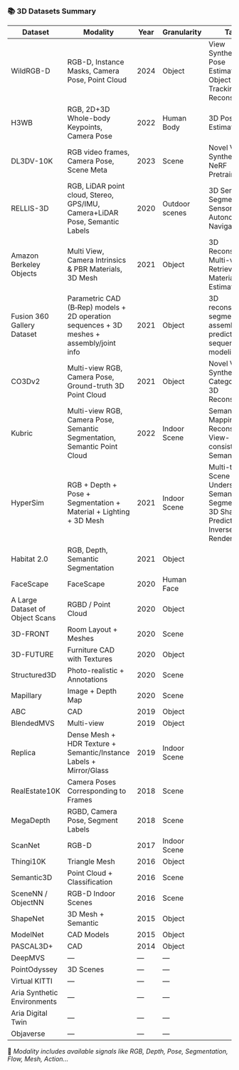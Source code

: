 ### 📚 3D Datasets Summary

| Dataset      | Modality   | Year | Granularity       | Tasks   | Project | Paper |
|--------------|------------|------|-------------------|---------|---------|-------|
|WildRGB-D     |  RGB-D, Instance Masks, Camera Pose, Point Cloud |2024|    Object         |     View Synthesis, Pose Estimation, 6D Object Tracking, 3D Reconstruction      |[Website](https://wildrgbd.github.io/) |[Link](https://arxiv.org/pdf/2401.12592)|
|H3WB| RGB, 2D+3D Whole-body Keypoints, Camera Pose  |  2022 |  Human Body |   3D Pose Estimation | [Website](https://github.com/wholebody3d/wholebody3d)  | [Link](https://arxiv.org/pdf/2211.15692)  |
|DL3DV-10K|RGB video frames, Camera Pose, Scene Meta | 2023| Scene| Novel View Synthesis, NeRF Pretraining | [Website](https://dl3dv-10k.github.io/DL3DV-10K/)| [Link](https://arxiv.org/pdf/2312.16256)|
|RELLIS-3D| RGB, LiDAR point cloud, Stereo, GPS/IMU, Camera+LiDAR Pose, Semantic Labels| 2020|Outdoor scenes| 3D Semantic Segmentation, Sensor Fusion, Autonomous Navigation|[Website](https://www.unmannedlab.org/research/RELLIS-3D)| [Link](https://arxiv.org/abs/2011.12954)|
|Amazon Berkeley Objects|Multi View, Camera Intrinsics & PBR Materials, 3D Mesh | 2021 | Object |3D Reconstruction, Multi-view Retrieval, Material Estimation| [Website](https://amazon-berkeley-objects.s3.amazonaws.com/index.html)| [Link](https://arxiv.org/abs/2110.06199)|
|Fusion 360 Gallery Dataset| Parametric CAD (B‑Rep) models + 2D operation sequences + 3D meshes + assembly/joint info| 2021 | Object | 3D reconstruction, segmentation, assembly prediction, sequential modeling| [Github](https://github.com/AutodeskAILab/Fusion360GalleryDataset) | [Link](https://www.research.autodesk.com/app/uploads/2023/03/Fusion_360_Gallery__A_Dataset_and_Environment_for_Programmatic_CAD_Construction_from_Human_Design_Sequences.pdf_recB1A7wJLthITzJo.pdf)|
|CO3Dv2|Multi-view RGB, Camera Pose, Ground-truth 3D Point Cloud  | 2021 | Object| Novel View Synthesis, Category-level 3D Reconstruction|[Github](https://github.com/facebookresearch/co3d)| [Link](https://arxiv.org/pdf/2109.00512)|
|Kubric|Multi-view RGB, Camera Pose, Semantic Segmentation, Semantic Point Cloud | 2022 | Indoor Scene|Semantic Mapping, 2.5D Reconstruction, View-consistent Semantics  | [Github](https://github.com/google-research/kubric)| [Link](https://arxiv.org/pdf/2203.03570)|
|HyperSim| RGB + Depth + Pose + Segmentation + Material + Lighting + 3D Mesh| 2021| Indoor Scene| Multi-task Scene Understanding: Semantic Segmentation, 3D Shape Prediction, Inverse Rendering| [Github](https://github.com/apple/ml-hypersim)|[Link](https://arxiv.org/abs/2011.02523)|
| Habitat 2.0                       | RGB, Depth, Semantic Segmentation                | 2021 | Object           |       | [Link](https://sites.google.com/view/habitat2)                         | [Paper](https://arxiv.org/pdf/2106.14405)                             |
| FaceScape                         | FaceScape                                        | 2020 | Human Face       |       | [Link](https://github.com/zhuhao-nju/facescape)                        | [Paper](https://arxiv.org/pdf/2003.13989)                             |
| A Large Dataset of Object Scans  | RGBD / Point Cloud                               | 2020 | Object           |       | [Link](https://github.com/isl-org/redwood-3dscan)                      | [Paper](https://vladlen.info/papers/3d-scan-dataset.pdf)              |
| 3D-FRONT                          | Room Layout + Meshes                             | 2020 | Scene            |       | [Link](https://tianchi.aliyun.com/specials/promotion/alibaba-3d-scene-dataset) | [Paper](https://openaccess.thecvf.com/content/ICCV2021/papers/Fu_3D-FRONT_3D_Furnished_Rooms_With_layOuts_and_semaNTics_ICCV_2021_paper.pdf?utm_source=chatgpt.com)                                                                      |
| 3D-FUTURE                         | Furniture CAD with Textures                      | 2020 | Object           |       | [Link](https://tianchi.aliyun.com/specials/promotion/alibaba-3d-future)        | [Paper](https://arxiv.org/pdf/2009.09633.pdf)                                                                      |
| Structured3D                      | Photo-realistic + Annotations                    | 2020 | Scene            |       | [Link](https://structured3d-dataset.org/#download)                     |    [Paper](https://www.ecva.net/papers/eccv_2020/papers_ECCV/papers/123540494.pdf)                                                                   |
| Mapillary                         | Image + Depth Map                                | 2020 | Scene            |       | [Link](https://www.mapillary.com/dataset/depth)                        | [Paper](https://www.ecva.net/papers/eccv_2020/papers_ECCV/papers/123470579.pdf) |
| ABC                               | CAD                                              | 2019 | Object           |       | [Link](https://deep-geometry.github.io/abc-dataset/0)                 | [Paper](https://openaccess.thecvf.com/content_CVPR_2019/papers/Koch_ABC_A_Big_CAD_Model_Dataset_for_Geometric_Deep_Learning_CVPR_2019_paper.pdf)                                                                      |
| BlendedMVS                        | Multi-view                                       | 2019 | Object           |       | [Link](https://github.com/YoYo000/BlendedMVS)                          | [Paper](https://arxiv.org/pdf/1911.10127)                             |
| Replica                           | Dense Mesh + HDR Texture + Semantic/Instance Labels + Mirror/Glass | 2019 | Indoor Scene     |       |  [Link](https://github.com/facebookresearch/Replica-Dataset)                                                                         | [Paper](https://arxiv.org/pdf/1906.05797)                             |
| RealEstate10K                     | Camera Poses Corresponding to Frames             | 2018 | Scene            |       | [Link](https://google.github.io/realestate10k/)                        | [Paper](https://research.google/pubs/stereo-magnification-learning-view-synthesis-using-multiplane-images/) |
| MegaDepth                         | RGBD, Camera Pose, Segment Labels                | 2018 | Scene            |       | [Link](https://www.cs.cornell.edu/projects/megadepth/)                | [Paper](https://www.cs.cornell.edu/projects/megadepth/paper.pdf)      |
| ScanNet                           | RGB-D                                            | 2017 | Indoor Scene     |       | [Link](http://www.scan-net.org/)                                      | [Paper](https://arxiv.org/pdf/1702.04405)                             |
| Thingi10K                         | Triangle Mesh                                    | 2016 | Object           |       | [Link](https://github.com/Thingi10K/Thingi10K)                         | [Paper](https://arxiv.org/pdf/1605.04797)                             |
| Semantic3D                        | Point Cloud + Classification                     | 2016 | Scene            |       | [Link](http://www.semantic3d.net/)                                     | [Paper](https://ethz.ch/.../Hackel-etal-cmrt2017.pdf)                 |
| SceneNN / ObjectNN                | RGB-D Indoor Scenes                              | 2016 | Scene            |       | [Link](https://hkust-vgd.github.io/scenenn/)                           |                                                                       |
| ShapeNet                          | 3D Mesh + Semantic                               | 2015 | Object           |       | [Link](https://shapenet.org/)                                          |                                                                       |
| ModelNet                          | CAD Models                                       | 2015 | Object           |       | [Link](http://modelnet.cs.princeton.edu/#)                             |                                                                       |
| PASCAL3D+                         | CAD                                              | 2014 | Object           |       | [Link](https://cvgl.stanford.edu/projects/pascal3d)                   | [Paper](https://arxiv.org/abs/1511.05175)                             |
| DeepMVS                           | —                                                | —    | —                |       | [Link](https://phuang17.github.io/DeepMVS/mvs-synth.html)             | [Paper](https://arxiv.org/pdf/1804.00650)                             |
| PointOdyssey                      | 3D Scenes                                        | —    | —                |       | [Link](https://pointodyssey.com/)                                     | [Paper](https://arxiv.org/pdf/2307.15055)                             |
| Virtual KITTI                     | —                                                | —    | —                |       | [Link](https://europe.naverlabs.com/research/proxy-virtual-worlds/)   | [Paper](https://arxiv.org/pdf/2001.10773)                             |
| Aria Synthetic Environments       | —                                                | —    | —                |       |                                                                         |                                                                       |
| Aria Digital Twin                 | —                                                | —    | —                |       |                                                                         |                                                                       |
| Objaverse                         | —                                                | —    | —                |       |                                                                         |                                                                       |



📝 *Modality includes available signals like RGB, Depth, Pose, Segmentation, Flow, Mesh, Action...*
